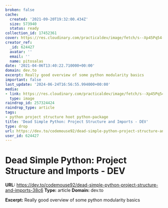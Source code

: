 ```yaml
---
broken: false
cache:
  created: '2021-09-20T19:32:00.434Z'
  size: 573940
  status: ready
collection_id: 17452361
cover: https://res.cloudinary.com/practicaldev/image/fetch/s--Xp45Pq54--/c_imagga_scale,f_auto,fl_progressive,h_500,q_auto,w_1000/https://thepracticaldev.s3.amazonaws.com/i/nu26u3574ole3gl7ekjo.jpg
creator_ref:
  _id: 624427
  avatar: ''
  email: ''
  name: pitosalas
date: '2021-04-06T13:40:22.710000+00:00'
domain: dev.to
excerpt: Really good overview of some python modularity basics
important: false
last_update: '2024-06-24T16:56:55.994000+00:00'
media:
- link: https://res.cloudinary.com/practicaldev/image/fetch/s--Xp45Pq54--/c_imagga_scale,f_auto,fl_progressive,h_500,q_auto,w_1000/https://thepracticaldev.s3.amazonaws.com/i/nu26u3574ole3gl7ekjo.jpg
  type: image
raindrop_id: 257324424
raindrop_type: article
tags:
- python project structure hoot python-package
title: 'Dead Simple Python: Project Structure and Imports - DEV'
type: drop
url: https://dev.to/codemouse92/dead-simple-python-project-structure-and-imports-38c6
user_id: 624427
---
```


# Dead Simple Python: Project Structure and Imports - DEV

**URL:** https://dev.to/codemouse92/dead-simple-python-project-structure-and-imports-38c6
**Type:** article
**Domain:** dev.to

**Excerpt:** Really good overview of some python modularity basics
